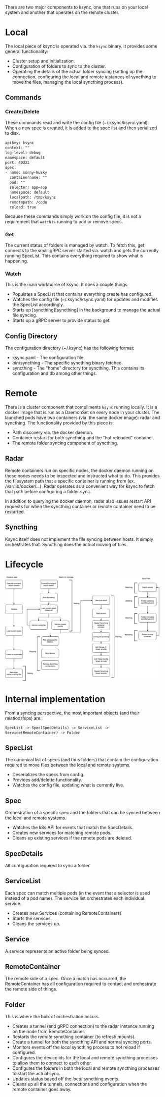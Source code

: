 There are two major components to ksync, one that runs on your local system and another that operates on the remote cluster.

# Local

The local piece of ksync is operated via. the `ksync` binary. It provides some general functionality:

- Cluster setup and initialization.
- Configuration of folders to sync to the cluster.
- Operating the details of the actual folder syncing (setting up the connection, configuring the local and remote instances of syncthing to move the files, managing the local syncthing process).

## Commands

### Create/Delete

These commands read and write the config file (~/.ksync/ksync.yaml). When a new spec is created, it is added to the spec list and then serialized to disk.

```
apikey: ksync
context: ""
log-level: debug
namespace: default
port: 40322
spec:
- name: sunny-husky
  containername: ""
  pod: ""
  selector: app=app
  namespace: default
  localpath: /tmp/ksync
  remotepath: /code
  reload: true
```

Because these commands simply work on the config file, it is not a requirement that `watch` is running to add or remove specs.

### Get

The current status of folders is managed by watch. To fetch this, get connects to the small gRPC server started via. watch and gets the currently running SpecList. This contains everything required to show what is happening.

### Watch

This is the main workhorse of ksync. It does a couple things:

- Populates a SpecList that contains everything create has configured.
- Watches the config file (~/.ksync/ksync.yaml) for updates and modifies the SpecList accordingly.
- Starts up [syncthing][syncthing] in the background to manage the actual file syncing.
- Starts up a gRPC server to provide status to get.

## Config Directory

The configuration directory (~/.ksync) has the following format:

- ksync.yaml - The configuration file
- bin/syncthing - The specific syncthing binary fetched.
- syncthing - The "home" directory for syncthing. This contains its configuration and db among other things.

# Remote

There is a cluster component that compliments `ksync` running locally. It is a docker image that is run as a DaemonSet on every node in your cluster. The launched pods have two containers (via. the same docker image): radar and syncthing. The functionality provided by this piece is:

- Path discovery via. the docker daemon.
- Container restart for both syncthing and the "hot reloaded" container.
- The remote folder syncing component of syncthing.

## Radar

Remote containers run on specific nodes, the docker daemon running on these nodes needs to be inspected and instructed what to do. This provides the filesystem path that a specific container is running from (ex. /var/lib/docker/...). Radar operates as a convenient way for ksync to fetch that path before configuring a folder sync.

In addition to querying the docker daemon, radar also issues restart API requests for when the syncthing container or remote container need to be restarted.

## Syncthing

Ksync itself does not implement the file syncing between hosts. It simply orchestrates that. Syncthing does the actual moving of files.

# Lifecycle

![spec lifecycle](spec-lifecycle.png)

# Internal implementation

From a syncing perspective, the most important objects (and their relationships) are:

    SpecList -> Spec(SpecDetails) -> ServiceList -> Service(RemoteContainer) -> Folder

## SpecList

The canonical list of specs (and thus folders) that contain the configuration required to move files between the local and remote systems.

- Deserializes the specs from config.
- Provides add/delette functionality.
- Watches the config file, updating what is currently live.

## Spec

Orchestration of a specifc spec and the folders that can be synced between the local and remote systems.

- Watches the k8s API for events that match the SpecDetails.
- Creates new services for matching remote pods.
- Cleans up existing services if the remote pods are deleted.

## SpecDetails

All configuration required to sync a folder.

## ServiceList

Each spec can match multiple pods (in the event that a selector is used instead of a pod name). The service list orchestrates each individual service.

- Creates new Services (containing RemoteContainers).
- Starts the services.
- Cleans the services up.

## Service

A service represents an active folder being synced.

## RemoteContainer

The remote side of a spec. Once a match has occurred, the RemoteContainer has all configuration required to contact and orchestrate the remote side of things.

## Folder

This is where the bulk of orchestration occurs.

- Creates a tunnel (and gRPC connection) to the radar instance running on the node from RemoteContainer.
- Restarts the *remote* syncthing container (to refresh mounts).
- Create a tunnel for both the syncthing API and normal syncing ports.
- Monitors events off the *local* syncthing process to hot reload if configured.
- Configures the device ids for the local and remote syncthing processes to allow them to connect to each other.
- Configures the folders in both the local and remote syncthing processes to start the actual sync.
- Updates status based off the *local* syncthing events.
- Cleans up all the tunnels, connections and configuration when the remote container goes away.

